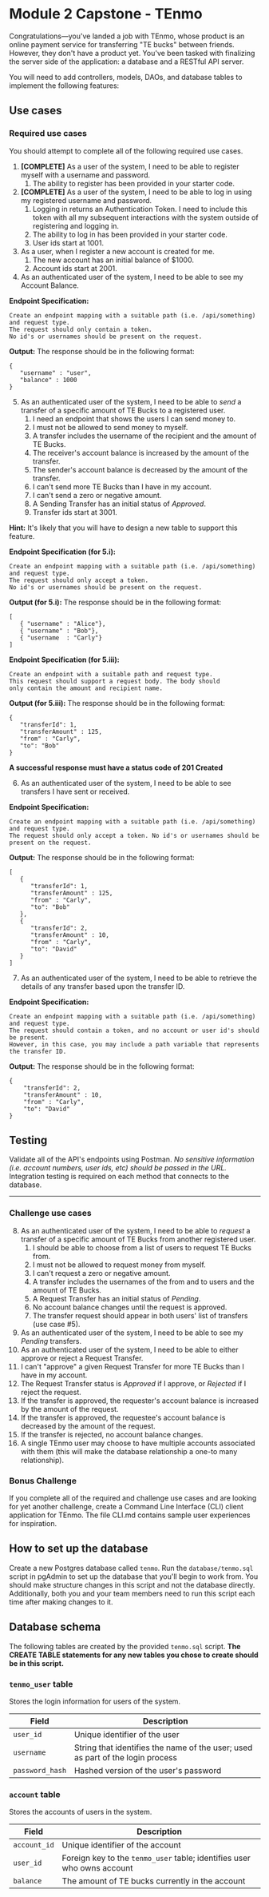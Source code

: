 # Module 2 Capstone - TEnmo

Congratulations—you've landed a job with TEnmo, whose product is an online payment service for transferring "TE bucks" between friends. However, they don't have a product yet. You've been tasked with finalizing the server side of the application: a database and a RESTful API server.

You will need to add controllers, models, DAOs, and database tables to implement the following features:

## Use cases

### Required use cases

You should attempt to complete all of the following required use cases.

1. **[COMPLETE]** As a user of the system, I need to be able to register myself with a username and password.
   1. The ability to register has been provided in your starter code.
2. **[COMPLETE]** As a user of the system, I need to be able to log in using my registered username and password.
   1. Logging in returns an Authentication Token. I need to include this token with all my subsequent interactions with the system outside of registering and logging in.
   2. The ability to log in has been provided in your starter code.
   3. User ids start at 1001.
3. As a user, when I register a new account is created for me.
   1. The new account has an initial balance of $1000.
   2. Account ids start at 2001.
4. As an authenticated user of the system, I need to be able to see my Account Balance. 

**Endpoint Specification:** 
```
Create an endpoint mapping with a suitable path (i.e. /api/something) and request type. 
The request should only contain a token. 
No id's or usernames should be present on the request.
```

**Output:**
The response should be in the following format:
```
{
   "username" : "user",
   "balance" : 1000
}
```

5. As an authenticated user of the system, I need to be able to *send* a transfer of a specific amount of TE Bucks to a registered user.
   1. I need an endpoint that shows the users I can send money to.
   2. I must not be allowed to send money to myself.
   3. A transfer includes the username of the recipient and the amount of TE Bucks.
   4. The receiver's account balance is increased by the amount of the transfer.
   5. The sender's account balance is decreased by the amount of the transfer.
   6. I can't send more TE Bucks than I have in my account.
   7. I can't send a zero or negative amount.
   8. A Sending Transfer has an initial status of *Approved*.
   9. Transfer ids start at 3001.

**Hint:** It's likely that you will have to design a new table to support
this feature.

**Endpoint Specification (for 5.i):**
```
Create an endpoint mapping with a suitable path (i.e. /api/something) and request type. 
The request should only accept a token. 
No id's or usernames should be present on the request.
```

**Output (for 5.i):**
The response should be in the following format:
```
[
   { "username" : "Alice"},
   { "username" : "Bob"},
   { "username  : "Carly"}
]
```

**Endpoint Specification (for 5.iii):**
```
Create an endpoint with a suitable path and request type.
This request should support a request body. The body should
only contain the amount and recipient name.
```

**Output (for 5.iii):**
The response should be in the following format:
```
{
   "transferId": 1,
   "transferAmount" : 125,
   "from" : "Carly",
   "to": "Bob"
}
```
**A successful response must have a status code of 201 Created**

6. As an authenticated user of the system, I need to be able to see transfers I have sent or received.

**Endpoint Specification:**
```
Create an endpoint mapping with a suitable path (i.e. /api/something) and request type. 
The request should only accept a token. No id's or usernames should be present on the request.
```

**Output:**
The response should be in the following format:
```
[
   {
      "transferId": 1,
      "transferAmount" : 125,
      "from" : "Carly",
      "to": "Bob"
   }, 
   {
      "transferId": 2,
      "transferAmount" : 10,
      "from" : "Carly",
      "to": "David"
   }
]
```
7. As an authenticated user of the system, I need to be able to retrieve the details of any transfer based upon the transfer ID.

**Endpoint Specification:**
```
Create an endpoint mapping with a suitable path (i.e. /api/something) and request type. 
The request should contain a token, and no account or user id's should be present. 
However, in this case, you may include a path variable that represents the transfer ID.
```
**Output:**
The response should be in the following format:
```
{
    "transferId": 2,
    "transferAmount" : 10,
    "from" : "Carly",
    "to": "David"
}
```

## Testing

Validate all of the API's endpoints using Postman.  *No sensitive information (i.e. account numbers, user ids, etc) should be passed in the URL.*  Integration testing is required on each method that connects to the database.

---

###  Challenge use cases

8. As an authenticated user of the system, I need to be able to *request* a transfer of a specific amount of TE Bucks from another registered user.
   1. I should be able to choose from a list of users to request TE Bucks from.
   2. I must not be allowed to request money from myself.
   3. I can't request a zero or negative amount.
   4. A transfer includes the usernames of the from and to users and the amount of TE Bucks.
   5. A Request Transfer has an initial status of *Pending*.
   6. No account balance changes until the request is approved.
   7. The transfer request should appear in both users' list of transfers (use case #5).
9.  As an authenticated user of the system, I need to be able to see my *Pending* transfers.
10. As an authenticated user of the system, I need to be able to either approve or reject a Request Transfer.
   8. I can't "approve" a given Request Transfer for more TE Bucks than I have in my account.
   9. The Request Transfer status is *Approved* if I approve, or *Rejected* if I reject the request.
   10. If the transfer is approved, the requester's account balance is increased by the amount of the request.
   11. If the transfer is approved, the requestee's account balance is decreased by the amount of the request.
   12. If the transfer is rejected, no account balance changes.
   13. A single TEnmo user may choose to have multiple accounts associated with them (this will make the database relationship a one-to many relationship).



### Bonus Challenge

If you complete all of the required and challenge use cases and are looking for yet another challenge, create a Command Line Interface (CLI) client application for TEnmo. The file CLI.md contains sample user experiences for inspiration. 

## How to set up the database

Create a new Postgres database called `tenmo`. Run the `database/tenmo.sql` script in pgAdmin to set up the database that you'll begin to work from. You should make structure changes in this script and not the database directly. Additionally, both you and your team members need to run this script each time after making changes to it. 

## Database schema

The following tables are created by the provided `tenmo.sql` script. **The 
CREATE TABLE statements for any new tables you chose to create should be in this script.**

### `tenmo_user` table

Stores the login information for users of the system.

| Field           | Description                                                                    |
| --------------- | ------------------------------------------------------------------------------ |
| `user_id`       | Unique identifier of the user                                                  |
| `username`      | String that identifies the name of the user; used as part of the login process |
| `password_hash` | Hashed version of the user's password                                          |

### `account` table

Stores the accounts of users in the system.

| Field           | Description                                                             |
| --------------- | ----------------------------------------------------------------------- |
| `account_id`    | Unique identifier of the account                                        |
| `user_id`       | Foreign key to the `tenmo_user` table; identifies user who owns account |
| `balance`       | The amount of TE bucks currently in the account                       |

